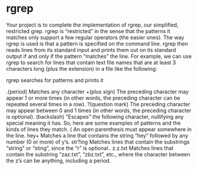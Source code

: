 # rgrep

Your project is to complete the implementation of rgrep, our simplified, restricted grep. rgrep is “restricted” in
the sense that the patterns it matches only support a few regular operators (the easier ones). The way rgrep is
used is that a pattern is specified on the command line. rgrep then reads lines from its standard input and prints
them out on its standard output if and only if the pattern “matches” the line. For example, we can use rgrep to
search for lines that contain text file names that are at least 3 characters long (plus the extension) in a file like the
following:

rgrep searches for patterns and prints it 

.(period) Matches any character
+(plus sign) The preceding character may appear 1 or more times (in other words, the preceding character
can be repeated several times in a row).
?(question
mark)
The preceding character may appear between 0 and 1 times (in other words, the preceding
character is optional).
\(backslash) “Escapes” the following character, nullifying any special meaning it has.
So, here are some examples of patterns and the kinds of lines they match.
( An open parenthesis must appear somewhere in the line.
hey+ Matches a line that contains the string “hey” followed by any number (0 or more) of y’s.
str?ing Matches lines that contain the substrings “string” or “sting”, since the “r” is optional..
z.z\.txt Matches lines that contain the substring “zaz.txt”, “zbz.txt”, etc., where the character between the
z’s can be anything, including a period.
